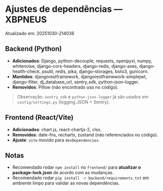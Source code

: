 # Ajustes de dependências — XBPNEUS

Atualizado em: 20251030-214036

## Backend (Python)
- **Adicionados**: Django, python-decouple, requests, openpyxl, numpy, whitenoise, django-cors-headers, django-redis,
  django-axes, django-health-check, psutil, redis, pika, django-storages, boto3, gunicorn.
- **Mantidos**: djangorestframework, djangorestframework-simplejwt, django-filter, dj_database_url, sentry_sdk, python-json-logger.
- **Removidos**: Pillow (não encontrado uso no código).

> Observação: `sentry_sdk` e `python-json-logger` já são usados em `config/settings.py` (logging JSON + Sentry).

## Frontend (React/Vite)
- **Adicionados**: chart.js, react-chartjs-2, clsx.
- **Removidos**: date-fns, recharts, zustand (não referenciados no código).
- **Ajuste**: `vite` movido para `devDependencies`.

## Notas
- Recomendado rodar `npm install` no `frontend/` para **atualizar o package-lock.json** de acordo com as mudanças.
- Recomendado rodar `pip install -r backend/requirements.txt` em ambiente limpo para validar as novas dependências.
